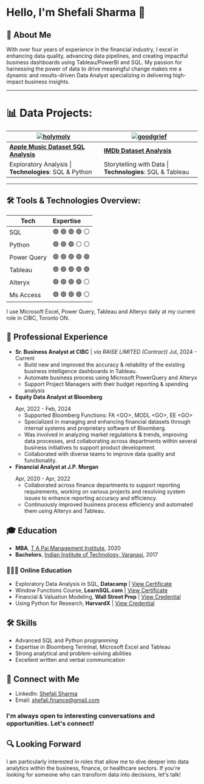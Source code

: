 # Hello, I'm Shefali Sharma 👋

## 🚀 About Me
With over four years of experience in the financial industry, I excel in enhancing data quality, advancing data pipelines, and creating impactful business dashboards using Tableau/PowerBI and SQL. My passion for harnessing the power of data to drive meaningful change makes me a dynamic and results-driven Data Analyst specializing in delivering high-impact business insights.

---
# 📊 Data Projects:

| [![holymoly](assets/holymoly.jpeg)](https://shefaliisharma.github.io/holymoly)    | [![goodgrief](assets/goodgrief.jpeg)](https://shefaliisharma.github.io/goodgrief) |
|-----------------------------------------------------------------------------------|-----------------------------------------------------------------------------------|
| **[Apple Music Dataset SQL Analysis](https://shefaliisharma.github.io/holymoly)** | **[IMDb Dataset Analysis](https://shefaliisharma.github.io/goodgrief/)**          |
| Exploratory Analysis \| **Technologies**: SQL & Python                            | Storytelling with Data \| **Technologies**: SQL & Tableau                         |

---
## 🛠️ Tools & Technologies Overview:

| Tech        | Expertise       |
|-------------|:----------------|
| SQL         | 🟢 🟢 🟢 🟢 ⚪️  |
| Python      | 🟢 🟢 🟢 ⚪️ ⚪️  |
| Power Query | 🟢 🟢 🟢 🟢 🟢  |
| Tableau     | 🟢 🟢 🟢 🟢 🟢  |
| Alteryx     | 🟢 🟢 🟢 🟢 ⚪️  |
| Ms Access   | 🟢 🟢 🟢 🟢 ⚪️  |

I use Microsoft Excel, Power Query, Tableau and Alteryx daily at my current role in CIBC, Toronto ON. 

## 💼 Professional Experience

* **Sr. Business Analyst at CIBC** \| _via RAISE LIMITED (Contract)_
   Jul, 2024 - Current 
  - Build new and improved the accuracy & reliability of the existing business intelligence dashboards in Tableau.
  - Automate business process using Microsoft PowerQuery and Alteryx
  - Support Project Managers with their budget reporting & spending analysis
* **Equity Data Analyst at Bloomberg** <p> </p> Apr, 2022 - Feb, 2024
  - Supported Bloomberg Functions: FA \<GO\>, MODL \<GO\>, EE \<GO\>
  - Specialized in managing and enhancing financial datasets through internal systems and proprietary software of Bloomberg.
  - Was involved in analyzing market regulations & trends, improving data processes, and collaborating across departments within several business initiatives to support product development.
  - Collaborated with diverse teams to improve data quality and functionality.
* **Financial Analyst at J.P. Morgan** <p> </p> Apr, 2020 - Apr, 2022
  - Collaborated across finance departments to support reporting requirements, working on various projects and resolving system issues to enhance reporting accuracy and efficiency.
  - Continuously improved business process efficiency and automated them using Alteryx and Tableau.

## 🎓 Education
- **MBA**, [T A Pai Management Institute](https://www.tapmi.edu.in/programs/mba/), 2020
- **Bachelors**, [Indian Institute of Technology, Varanasi](https://iitbhu.ac.in/dept/phe), 2017

### 👩🏽‍💻 Online Education 
- Exploratory Data Analysis in SQL, **Datacamp** \| [View Certificate](assets/shefalisharma_sql_certificate.pdf) 
- Window Functions Course, **LearnSQL.com** \| [View Certificate](https://learnsql.com/files/course-certificate/iqlEgEvksirjTtDbcqmNZzDIOVwYamjRlKvFQwMa)
- Financial & Valuation Modeling, **Wall Street Prep** \| [View Credential](https://certification.wallstreetprep.com/b6d09be6-abab-4fcd-90d0-79ce1fc62bad#gs.6vkwhw)
- Using Python for Research, **HarvardX** \| [View Credential](https://courses.edx.org/certificates/e4060b141ad241769b9c3d3204a3bc93) 

## 🛠 Skills
- Advanced SQL and Python programming
- Expertise in Bloomberg Terminal, Microsoft Excel and Tableau
- Strong analytical and problem-solving abilities
- Excellent written and verbal communication

## 🤝 Connect with Me
- LinkedIn: [Shefali Sharma](https://www.linkedin.com/in/shefaliisharma/)
- Email: [shefali.finance@gmail.com](mailto:shefali.finance@gmail.com)

### I'm always open to interesting conversations and opportunities. Let's connect! 

## 🔍 Looking Forward
I am particularly interested in roles that allow me to dive deeper into data analytics within the business, finance, or healthcare sectors. If you're looking for someone who can transform data into decisions, let's talk!
